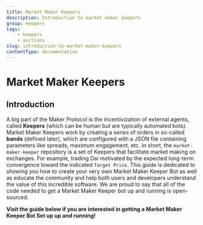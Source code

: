 ```yaml
---
title: Market Maker Keepers
description: Introduction to market maker keepers
group: keepers
tags:
	- keepers
    - auctions
slug: introduction-to-market-maker-keepers
contentType: documentation
---
```


# Market Maker Keepers

## Introduction 

A big part of the Maker Protocol is the incentivization of external agents, called **Keepers** \(which can be human but are typically automated bots\). Market Maker Keepers work by creating a series of orders in so-called **bands** \(defined later\), which are configured with a JSON file containing parameters like spreads, maximum engagement, etc. In short, the `market-maker-keeper` repository is a set of Keepers that facilitate market making on exchanges. For example, trading Dai motivated by the expected long-term convergence toward the indicated `Target Price`. This guide is dedicated to showing you how to create your very own Market Maker Keeper Bot as well as educate the community and help both users and developers understand the value of this incredible software. We are proud to say that all of the code needed to get a Market Maker Keeper bot up and running is open-sourced.

**Visit the guide below if you are interested in getting a Market Maker Keeper Bot Set up up and running!**

